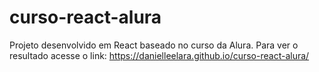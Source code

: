 # curso-react-alura
Projeto desenvolvido em React baseado no curso da Alura. Para ver o resultado acesse o link: https://danielleelara.github.io/curso-react-alura/

